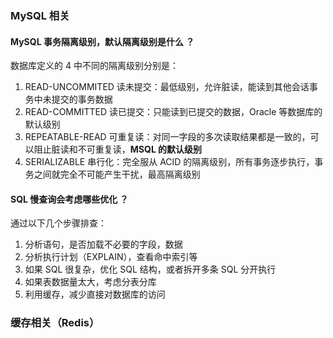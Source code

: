 <!-- 数据库，Redis，网络，操作系统，Linux，K8S 等底层相关题目和解答 -->


### MySQL 相关

#### MySQL 事务隔离级别，默认隔离级别是什么 ？
数据库定义的 4 中不同的隔离级别分别是：
1. READ-UNCOMMITED 读未提交：最低级别，允许脏读，能读到其他会话事务中未提交的事务数据
2. READ-COMMITTED 读已提交：只能读到已提交的数据，Oracle 等数据库的默认级别
3. REPEATABLE-READ 可重复读：对同一字段的多次读取结果都是一致的，可以阻止脏读和不可重复读，**MSQL 的默认级别**
4. SERIALIZABLE 串行化：完全服从 ACID 的隔离级别，所有事务逐步执行，事务之间就完全不可能产生干扰，最高隔离级别

#### SQL 慢查询会考虑哪些优化 ？
通过以下几个步骤排查：
1. 分析语句，是否加载不必要的字段，数据
2. 分析执行计划（EXPLAIN），查看命中索引等
3. 如果 SQL 很复杂，优化 SQL 结构，或者拆开多条 SQL 分开执行
4. 如果表数据量太大，考虑分表分库
5. 利用缓存，减少直接对数据库的访问

### 缓存相关（Redis）